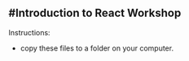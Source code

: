 
#Introduction to React Workshop
---

Instructions:
* copy these files to a folder on your computer. 